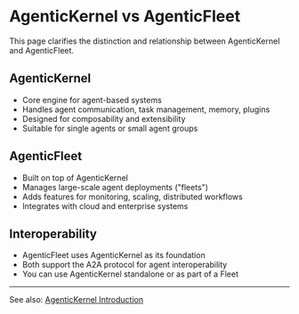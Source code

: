 # AgenticKernel vs AgenticFleet

This page clarifies the distinction and relationship between AgenticKernel and AgenticFleet.

## AgenticKernel

- Core engine for agent-based systems
- Handles agent communication, task management, memory, plugins
- Designed for composability and extensibility
- Suitable for single agents or small agent groups

## AgenticFleet

- Built on top of AgenticKernel
- Manages large-scale agent deployments ("fleets")
- Adds features for monitoring, scaling, distributed workflows
- Integrates with cloud and enterprise systems

## Interoperability

- AgenticFleet uses AgenticKernel as its foundation
- Both support the A2A protocol for agent interoperability
- You can use AgenticKernel standalone or as part of a Fleet

---
See also: [AgenticKernel Introduction](../agentic-kernel/introduction.md)
